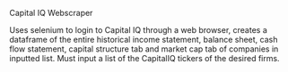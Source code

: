 Capital IQ Webscraper

Uses selenium to login to Capital IQ through a web browser, creates a dataframe of the entire historical income statement, balance sheet, cash flow statement, capital structure tab and market cap tab of companies in inputted list. Must input a list of the CapitalIQ tickers of the desired firms.
